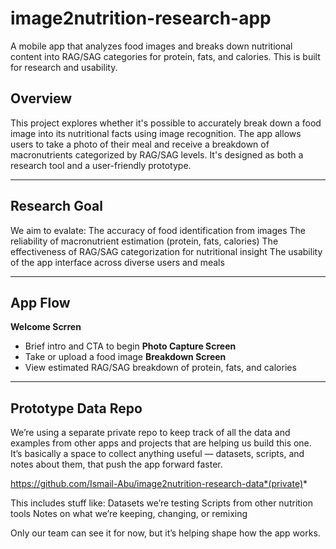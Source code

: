 # image2nutrition-research-app
A mobile app that analyzes food images and breaks down nutritional content into RAG/SAG categories for protein, fats, and calories. This is built for research and usability.

## Overview

This project explores whether it's possible to accurately break down a food image into its nutritional facts using image recognition. The app allows users to take a photo of their meal and receive a breakdown of macronutrients categorized by RAG/SAG levels. It's designed as both a research tool and a user-friendly prototype.

---

## Research Goal

We aim to evalate:
The accuracy of food identification from images
The reliability of macronutrient estimation (protein, fats, calories)
The effectiveness of RAG/SAG categorization for nutritional insight
The usability of the app interface across diverse users and meals

---

## App Flow

 **Welcome Scrren**  
- Brief intro and CTA to begin
 **Photo Capture Screen**  
 - Take or upload a food image
**Breakdown Screen**  
 - View estimated RAG/SAG breakdown of protein, fats, and calories



--- 

## Prototype Data Repo

We’re using a separate private repo to keep track of all the data and examples from other apps and projects that are helping us build this one. 
It’s basically a space to collect anything useful — datasets, scripts, and notes about them, that push the app forward faster.

 https://github.com/Ismail-Abu/image2nutrition-research-data*(private)*

This includes stuff like:
Datasets we’re testing 
Scripts from other nutrition tools
Notes on what we’re keeping, changing, or remixing

Only our team can see it for now, but it’s helping shape how the app works.
 
